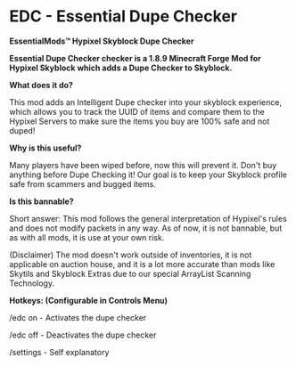 # EDC - Essential Dupe Checker


**EssentialMods™ Hypixel Skyblock Dupe Checker**

__Essential Dupe Checker checker is a 1.8.9 Minecraft Forge Mod for Hypixel Skyblock which adds a Dupe Checker to Skyblock.__

**What does it do?**

This mod adds an Intelligent Dupe checker into your skyblock experience, which allows you to track the UUID of items and compare them to the Hypixel Servers to make sure the items you buy are 100% safe and not duped!

**Why is this useful?**

Many players have been wiped before, now this will prevent it. Don't buy anything before Dupe Checking it! Our goal is to keep your Skyblock profile safe from scammers and bugged items.

**Is this bannable?** 

Short answer: This mod follows the general interpretation of Hypixel's rules and does not modify packets in any way. As of now, it is not bannable, but as with all mods, it is use at your own risk.

(Disclaimer) The mod doesn't work outside of inventories, it is not applicable on auction house, and it is a lot more accurate than mods like Skytils and Skyblock Extras due to our special ArrayList Scanning Technology.

**Hotkeys: (Configurable in Controls Menu)**

/edc on - Activates the dupe checker

/edc off - Deactivates the dupe checker

/settings - Self explanatory
